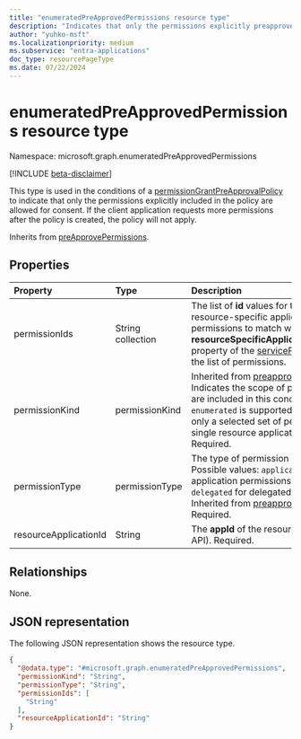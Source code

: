 ```yaml
---
title: "enumeratedPreApprovedPermissions resource type"
description: "Indicates that only the permissions explicitly preapproved will be allowed for consent."
author: "yuhko-msft"
ms.localizationpriority: medium
ms.subservice: "entra-applications"
doc_type: resourcePageType
ms.date: 07/22/2024
---
```


# enumeratedPreApprovedPermissions resource type

Namespace: microsoft.graph.enumeratedPreApprovedPermissions

[!INCLUDE [beta-disclaimer](../../includes/beta-disclaimer.md)]

This type is used in the conditions of a [permissionGrantPreApprovalPolicy](permissiongrantpreapprovalpolicy.md) to indicate that only the permissions explicitly included in the policy are allowed for consent. If the client application requests more permissions after the policy is created, the policy will not apply.

Inherits from [preApprovePermissions](../resources/preapprovedpermissions.md).

## Properties
|Property|Type|Description|
|:---|:---|:---|
|permissionIds|String collection|The list of **id** values for the specific resource-specific application permissions to match with. See the **resourceSpecificApplicationPermissions** property of the [servicePrincipal](serviceprincipal.md) object for the list of permissions.|
|permissionKind|permissionKind| Inherited from [preapprovedpermissions](../resources/preapprovedpermissions.md). Indicates the scope of permissions that are included in this condition set. Only `enumerated` is supported to indicate that only a selected set of permissions from a single resource application are allowed. Required.|
|permissionType|permissionType|The type of permission being granted. Possible values: `application` for application permissions (app roles), or `delegated` for delegated permissions. Inherited from [preapprovedpermissions](../resources/preapprovedpermissions.md). Required.|
|resourceApplicationId|String|The **appId** of the resource application (the API). Required.|

## Relationships
None.

## JSON representation
The following JSON representation shows the resource type.
<!-- {
  "blockType": "resource",
  "@odata.type": "microsoft.graph.enumeratedPreApprovedPermissions"
}
-->
``` json
{
  "@odata.type": "#microsoft.graph.enumeratedPreApprovedPermissions",
  "permissionKind": "String",
  "permissionType": "String",
  "permissionIds": [
    "String"
  ],
  "resourceApplicationId": "String"
}
```

